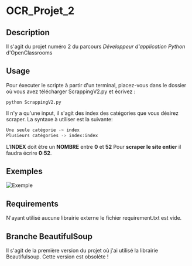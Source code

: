 # OCR_Projet_2
## Description
Il s'agit du projet numéro 2 du parcours *Développeur d'application Python* d'OpenClassrooms

## Usage
Pour éxecuter le scripte à partir d'un terminal, placez-vous dans le dossier où vous avez télécharger ScrappingV2.py et écrivez :
```shell
python ScrappingV2.py
```
Il n'y a qu'une input, il s'agit des index des catégories que vous désirez scraper.
La syntaxe à utiliser est la suivante:
```python
Une seule catégorie -> index
Plusieurs catégories -> index:index
```
L'**INDEX** doit être un **NOMBRE** entre **0** et **52**
Pour **scraper le site entier** il faudra écrire **0:52**.

## Exemples

![Exemple](https://puu.sh/I0Ycf/c807e86625.png)

## Requirements
N'ayant utilisé aucune librairie externe le fichier requirement.txt est vide.

## Branche BeautifulSoup
Il s'agit de la première version du projet où j'ai utilisé la librairie Beautifulsoup. Cette version est obsolète !
